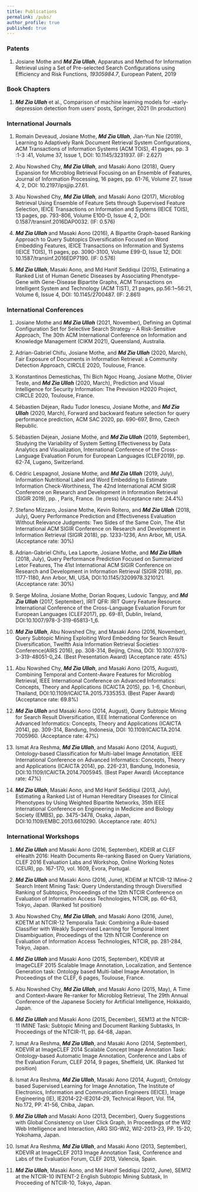```yaml
---
title: Publications
permalink: /pubs/
author_profile: true
published: true
---
```

### Patents

1. Josiane Mothe and _**Md Zia Ullah**_, Apparatus and Method for Information Retrieval using a Set of Pre-selected Search Configurations using Efficiency and Risk Functions, *19305984.7*, European Patent, 2019


### Book Chapters

1. _**Md Zia Ullah**_ et al., Comparison of machine learning models for -early- depression detection from users’ posts, Springer, 2021 (In production)


### International Journals

1. Romain Deveaud, Josiane Mothe, _**Md Zia Ullah**_, Jian-Yun Nie (2019), Learning to Adaptively Rank Document Retrieval System Configurations, ACM Transactions of Information Systems (ACM TOIS), 41 pages, pp. 3 :1-3 :41, Volume 37, Issue 1, DOI: 10.1145/3231937. (IF: 2.627)

2. Abu Nowshed Chy, _**Md Zia Ullah**_, and Masaki Aono (2018), Query Expansion for Microblog Retrieval Focusing on an Ensemble of Features, Journal of Information Processing, 16 pages, pp. 61-76, Volume 27, Issue 4, 2, DOI: 10.2197/ipsjjip.27.61.

3. Abu Nowshed Chy, _**Md Zia Ullah**_, and Masaki Aono (2017), Microblog Retrieval Using Ensemble of Feature Sets through Supervised Feature Selection, IEICE Transactions on Information and Systems (IEICE TOIS), 13 pages, pp. 793-806, Volume E100-D, Issue 4, 2, DOI: 0.1587/transinf.2016DAP0032. (IF: 0.576)
 
4. _**Md Zia Ullah**_ and Masaki Aono (2016), A Bipartite Graph-based Ranking Approach to Query Subtopics Diversification Focused on Word Embedding Features, IEICE Transactions on Information and Systems (IEICE TOIS), 11 pages, pp. 3090-3100, Volume E99-D, Issue 12, DOI: 10.1587/transinf.2016EDP7190. (IF: 0.576)
 
5. _**Md Zia Ullah**_, Masaki Aono, and Md Hanif Seddiqui (2015), Estimating a Ranked List of Human Genetic Diseases by Associating Phenotype-Gene with Gene-Disease Bipartite Graphs, ACM Transactions on Intelligent System and Technology (ACM TIST), 21 pages, pp.56:1~56:21, Volume 6, Issue 4, DOI: 10.1145/2700487. (IF: 2.861)


### International Conferences

1. Josiane Mothe and _**Md Zia Ullah**_ (2021, November), Defining an Optimal Configuration Set for Selective Search Strategy – A Risk-Sensitive Approach, The 30th ACM International Conference on Information and Knowledge Management (CIKM 2021), Queensland, Australia.

2. Adrian-Gabriel Chifu, Josiane Mothe, and _**Md Zia Ullah**_ (2020, March), Fair Exposure of Documents in Information Retrieval: a Community Detection Approach, CIRCLE 2020, Toulouse, France.
  
3. Konstantinos Demestichas, Thi Bich Ngoc Hoang, Josiane Mothe, Olivier Teste, and _**Md Zia Ullah**_ (2020, March), Prediction and Visual Intelligence for Security Information: The Prevision H2020 Project, CIRCLE 2020, Toulouse, France.
 
4. Sébastien Déjean, Radu Tudor Ionescu, Josiane Mothe, and _**Md Zia Ullah**_ (2020, March), Forward and backward feature selection for query performance prediction, ACM SAC 2020, pp. 690-697, Brno, Czech Republic. 

5. Sébastien Déjean, Josiane Mothe, and _**Md Zia Ullah**_ (2019, September), Studying the Variability of System Setting Effectiveness by Data Analytics and Visualization, International Conference of the Cross-Language Evaluation Forum for European Languages (CLEF2019), pp. 62-74, Lugano, Switzerland. 
 
6. Cédric Lespagnol, Josiane Mothe, and _**Md Zia Ullah**_ (2019, July), Information Nutritional Label and Word Embedding to Estimate Information Check-Worthiness, The 42nd International ACM SIGIR Conference on Research and Development in Information Retrieval (SIGIR 2019), pp. , Paris, France. (In press) (Acceptance rate: 24.4%)

7. Stefano Mizzaro, Josiane Mothe, Kevin Roitero, and _**Md Zia Ullah**_ (2018, July), Query Performance Prediction and Effectiveness Evaluation Without Relevance Judgments: Two Sides of the Same Coin, The 41st International ACM SIGIR Conference on Research and Development in Information Retrieval (SIGIR 2018), pp. 1233-1236, Ann Arbor, MI, USA. (Acceptance rate: 30%)
 
8. Adrian-Gabriel Chifu, Lea Laporte, Josiane Mothe, and _**Md Zia Ullah**_ (2018, July), Query Performance Prediction Focused on Summarized Letor Features, The 41st International ACM SIGIR Conference on Research and Development in Information Retrieval (SIGIR 2018), pp. 1177-1180, Ann Arbor, MI, USA, DOI:10.1145/3209978.3210121. (Acceptance rate: 30%)
 
9. Serge Molina, Josiane Mothe, Dorian Roques, Ludovic Tanguy, and _**Md Zia Ullah**_ (2017, September), IRIT QFR: IRIT Query Feature Resource. International Conference of the Cross-Language Evaluation Forum for European Languages (CLEF2017), pp. 69-81, Dublin, Ireland, DOI:10.1007/978-3-319-65813-1_6.

10. _**Md Zia Ullah**_, Abu Nowshed Chy, and Masaki Aono (2016, November), Query Subtopic Mining Exploiting Word Embedding for Search Result Diversification, Twelfth Asia Information Retrieval Societies Conference(AIRS 2016), pp. 308-314, Beijing, China, DOI: 10.1007/978-3-319-48051-0_24. (Best Presentation Award) (Acceptance rate: 45%)
 
11. Abu Nowshed Chy, _**Md Zia Ullah**_, and Masaki Aono (2015, August), Combining Temporal and Content-Aware Features for Microblog Retrieval, IEEE International Conference on Advanced Informatics: Concepts, Theory and Applications (ICAICTA 2015), pp. 1-6, Chonburi, Thailand, DOI:10.1109/ICAICTA.2015.7335353. (Best Paper Award) (Acceptance rate: 69.8%)
 
12. _**Md Zia Ullah**_ and Masaki Aono (2014, August), Query Subtopic Mining for Search Result Diversification, IEEE International Conference on Advanced Informatics: Concepts, Theory and Applications (ICAICTA 2014), pp. 309-314, Bandung, Indonesia, DOI: 10.1109/ICAICTA.2014. 7005960. (Acceptance rate: 47%)
 
13. Ismat Ara Reshma, _**Md Zia Ullah**_, and Masaki Aono (2014, August), Ontology-based Classification for Multi-label Image Annotation, IEEE International Conference on Advanced Informatics: Concepts, Theory and Applications (ICAICTA 2014), pp. 226-231, Bandung, Indonesia, DOI:10.1109/ICAICTA.2014.7005945. (Best Paper Award) (Acceptance rate: 47%)

14. _**Md Zia Ullah**_, Masaki Aono, and Md Hanif Seddiqui (2013, July), Estimating a Ranked List of Human Hereditary Diseases for Clinical Phenotypes by Using Weighted Bipartite Networks, 35th IEEE International Conference on Engineering in Medicine and Biology Society (EMBS), pp. 3475-3478, Osaka, Japan, DOI:10.1109/EMBC.2013.6610290. (Acceptance rate: 40%)



### International Workshops

1. _**Md Zia Ullah**_ and Masaki Aono (2016, September), KDEIR at CLEF eHealth 2016: Health Documents Re-ranking Based on Query Variations, CLEF 2016 Evaluation Labs and Workshop, Online Working Notes (CEUR), pp. 167-170, vol. 1609, Èvora, Portugal.

2. _**Md Zia Ullah**_ and Masaki Aono (2016, June), KDEIM at NTCIR-12 IMine-2 Search Intent Mining Task: Query Understanding through Diversified Ranking of Subtopics, Proceedings of the 12th NTCIR Conference on Evaluation of Information Access Technologies, NTCIR, pp. 60–63, Tokyo, Japan. (Ranked 1st position)

3. Abu Nowshed Chy, _**Md Zia Ullah**_, and Masaki Aono (2016, June), KDETM at NTCIR-12 Temporalia Task: Combining a Rule-based Classifier with Weakly Supervised Learning for Temporal Intent Disambiguation, Proceedings of the 12th NTCIR Conference on Evaluation of Information Access Technologies, NTCIR, pp. 281-284, Tokyo, Japan.

4. _**Md Zia Ullah**_ and Masaki Aono (2015, September), KDEVIR at ImageCLEF 2015 Scalable Image Annotation, Localization, and Sentence Generation task: Ontology based Multi-label Image Annotation, In Proceedings of the CLEF, 6 pages, Toulouse, France.

5. Abu Nowshed Chy, _**Md Zia Ullah**_, and Masaki Aono (2015, May), A Time and Context-Aware Re-ranker for Microblog Retrieval, The 29th Annual Conference of the Japanese Society for Artificial Intelligence, Hokkaido, Japan.
 
6. _**Md Zia Ullah**_ and Masaki Aono (2015, December), SEM13 at the NTCIR-11 IMINE Task: Subtopic Mining and Document Ranking Subtasks, In Proceedings of the NTCIR-11, pp. 64-68, Japan.
 
7. Ismat Ara Reshma, _**Md Zia Ullah**_, and Masaki Aono (2014, September), KDEVIR at ImageCLEF 2014 Scalable Concept Image Annotation Task: Ontology-based Automatic Image Annotation, Conference and Labs of the Evaluation Forum, CLEF 2014, 9 pages, Sheffield, UK. (Ranked 1st position)
 
8. Ismat Ara Reshma, _**Md Zia Ullah**_, Masaki Aono (2014, August), Ontology based Supervised Learning for Image Annotation, The Institute of Electronics, Information and Communication Engineers (IEICE), Image Engineering (IE), IE2014-22-IE2014-29, Technical Report, Vol. 114, No.172, PP. 41-56, Chiba, Japan.
 
9. _**Md Zia Ullah**_ and Masaki Aono (2013, December), Query Suggestions with Global Consistency on User Click Graph, In Proceedings of the WI2 Web Intelligence and Interaction, ARG SIG-WI2, WI2-2013-23, PP. 15-20, Yokohama, Japan.
 
10. Ismat Ara Reshma, _**Md Zia Ullah**_, and Masaki Aono (2013, September), KDEVIR at ImageCLEF 2013 Image Annotation Task, Conference and Labs of the Evaluation Forum, CLEF 2013, Valencia, Spain.

11. _**Md Zia Ullah**_, Masaki Aono, and Md Hanif Seddiqui (2012, June), SEM12 at the NTCIR-10 INTENT-2 English Subtopic Mining Subtask, In Proceeding of NTCIR-10, Tokyo, Japan.
